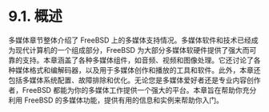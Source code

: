 # 9.1. 概述

多媒体章节整体介绍了 FreeBSD 上的多媒体支持情况。多媒体软件和技术已经成为现代计算机的一个组成部分，FreeBSD 为大部分多媒体软硬件提供了强大而可靠的支持。本章涵盖了各种多媒体组件，如音频、视频和图像处理。它还讨论了各种媒体格式和编解码器，以及用于多媒体创作和播放的工具和软件。此外，本章还包括多媒体系统配置、故障排除和优化。无论您是多媒体爱好者还是专业内容创作者，FreeBSD 都能为你的多媒体工作提供一个强大的平台。本章旨在帮助你充分利用 FreeBSD 的多媒体功能，提供有用的信息和实例来帮助你入门。
